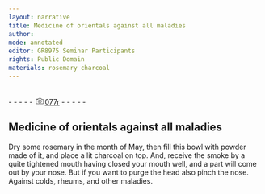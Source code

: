 ```yaml
---
layout: narrative
title: Medicine of orientals against all maladies
author:
mode: annotated
editor: GR8975 Seminar Participants
rights: Public Domain
materials: rosemary charcoal
---
```


 <br/>- - - - - <a href="http://gallica.bnf.fr/ark:/12148/btv1b10500001g/f159.image"><img src="../assets/photo-icon.png" alt="folio image: " style="display:inline-block; margin-bottom:-3px;"/>077r</a> - - - - - <br/> 
## Medicine of orientals against all maladies

  
 Dry some rosemary in the month of May, then fill this bowl with powder made of it, and place a lit charcoal on top. And, receive the smoke by a quite tightened mouth having closed your mouth well, and a part will come out by your nose. But if you want to purge the head also pinch the nose. Against colds, rheums, and other maladies.
 